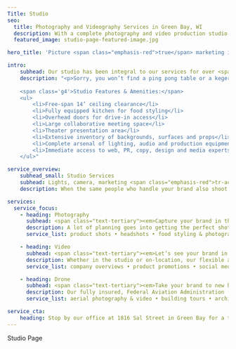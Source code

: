 ```yaml
---
Title: Studio
seo:
  title: Photography and Videography Services in Green Bay, WI
  description: With a complete photography and video production studio under the same roof as our communications agency, Insight Creative can handle all of your photography needs. Contact Insight Creative today!
  featured_image: studio-page-featured-image.jpg

hero_title: 'Picture <span class="emphasis-red">true</span> marketing integration.'

intro: 
    subhead: Our studio has been integral to our services for over <span class="emphasis-red">30 years.</span>
    description: "<p>Sorry, you won’t find a ping pong table or a kegerator at our office. With a complete photography and video production studio under the same roof as our communications agency, we need all the space we can get. There’s also no room for smoke and mirrors. What you see is everything you get. And what you get is A LOT.</p> 
    
    <span class='g4'>Studio Features & Amenities:</span>
    <ul>
        <li>Free-span 14’ ceiling clearance</li>
        <li>Fully equipped kitchen for food styling</li>
        <li>Overhead doors for drive-in access</li>
        <li>Large collaborative meeting space</li>
        <li>Theater presentation area</li>
        <li>Extensive inventory of backgrounds, surfaces and props</li>
        <li>Complete arsenal of lighting, audio and production equipment</li>
        <li>Immediate access to web, PR, copy, design and media experts during shoots</li>
    </ul>"

service_overview: 
    subhead_small: Studio Services
    subhead: Lights, camera, marketing <span class="emphasis-red">tr-action!</span>
    description: When the same people who handle your brand also shoot all of your video and photography, there’s a lot less coordination and a lot more fun. We’ll help you identify ongoing opportunities for video and photography, plus make sure it’s utilized on every appropriate medium.

services: 
  service_focus: 
    - heading: Photography
      subhead: <span class="text-tertiary"><em>Capture your brand in the best light.</em></span>
      description: A lot of planning goes into getting the perfect shot. From lighting and location to styling and creative tricks, our decades of experience ensure we’re prepared to make the best use of your time and money.
      service_list: product shots • headshots • food styling & photography • digital retouching • green screen • commercial photography • industrial photography • on-site review

    - heading: Video
      subhead: <span class="text-tertiary"><em>Let’s see your brand in motion.</em></span>
      description: Whether in the studio or on-location, our flexible and experienced creatives can translate your brand into professional video. With an arsenal of high-end equipment—including cinematic 4K cameras—we guarantee a picture, sound and lighting that reflects the quality of your brand.
      service_list: company overviews • product promotions • social media • commercials • sales videos • testimonials • training videos • recruitment • demonstrations • editing • sound mixing

    - heading: Drone
      subhead: <span class="text-tertiary"><em>Take your brand to new heights in 4K.</em></span>
      description: Our fully insured, Federal Aviation Administration (FFA) licensed drone pilot can bring a new perspective to your large-scale work, building exteriors, manufacturing floors, events and more. With extensive experience in creative development and design, our pilot blends artistic talent with technical proficiency. On the ground, our team provides everything to make the most of your footage and stills. 
      service_list: aerial photography & video • building tours • architectural photography & video • 360 views • point-of-interest tracking • event promotions • editing • sound mixing

service_cta: 
    heading: Stop by our office at 1816 Sal Street in Green Bay for a tour!
---
```


Studio Page
